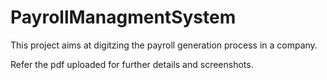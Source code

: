 # PayrollManagmentSystem
This project aims at digitzing the payroll generation process in a company.

Refer the pdf uploaded for further details and screenshots.
